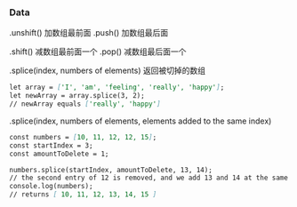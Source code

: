 
### Data
.unshift() 加数组最前面
.push() 加数组最后面

.shift() 减数组最前面一个
.pop() 减数组最后面一个

.splice(index, numbers of elements)
返回被切掉的数组
```markdown
let array = ['I', 'am', 'feeling', 'really', 'happy'];
let newArray = array.splice(3, 2);
// newArray equals ['really', 'happy']
```
.splice(index, numbers of elements, elements added to the same index)
```markdown
const numbers = [10, 11, 12, 12, 15];
const startIndex = 3;
const amountToDelete = 1;

numbers.splice(startIndex, amountToDelete, 13, 14);
// the second entry of 12 is removed, and we add 13 and 14 at the same index
console.log(numbers);
// returns [ 10, 11, 12, 13, 14, 15 ]
```
